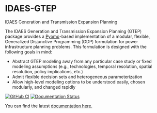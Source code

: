 # IDAES-GTEP
IDAES Generation and Transmission Expansion Planning

The IDAES Generation and Transmission Expansion Planning (GTEP) package provides a [Pyomo](https://github.com/Pyomo/pyomo)-based implementation of a modular, flexible, Generalized Disjunctive Programming (GDP) formulation for power infrastructure planning problems.  This formulation is designed with the following goals in mind:

- Abstract GTEP modeling away from any particular case study or fixed modeling assumptions (e.g., technologies, temporal resolution, spatial resolution, policy implications, etc.)
- Admit flexible decision sets and heterogeneous parameterization
- Allow high-level modeling options to be understood easily, chosen modularly, and changed rapidly

<!-- BEGIN Status Badges -->
[![GitHub CI](https://github.com/IDAES/idaes-gtep/actions/workflows/test_pr_and_main.yml/badge.svg?branch=main&event=push)](https://github.com/IDAES/idaes-gtep/actions/workflows/test_pr_and_main.yml)
[![Documentation Status](https://readthedocs.org/projects/idaes-gtep/badge/?version=latest)](http://idaes-gtep.readthedocs.org/en/latest/)
<!-- END Status Badges -->


You can find the latest [documentation here.](https://idaes-gtep.readthedocs.io) 